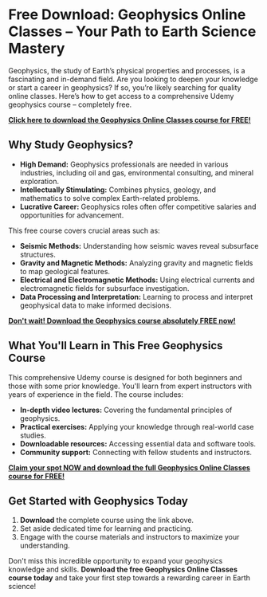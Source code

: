 # Free Download: Geophysics Online Classes – Your Path to Earth Science Mastery

Geophysics, the study of Earth’s physical properties and processes, is a fascinating and in-demand field. Are you looking to deepen your knowledge or start a career in geophysics? If so, you’re likely searching for quality online classes. Here’s how to get access to a comprehensive Udemy geophysics course – completely free.

[**Click here to download the Geophysics Online Classes course for FREE!**](https://udemywork.com/geophysics-online-classes)

## Why Study Geophysics?

*   **High Demand:** Geophysics professionals are needed in various industries, including oil and gas, environmental consulting, and mineral exploration.
*   **Intellectually Stimulating:** Combines physics, geology, and mathematics to solve complex Earth-related problems.
*   **Lucrative Career:** Geophysics roles often offer competitive salaries and opportunities for advancement.

This free course covers crucial areas such as:

*   **Seismic Methods:** Understanding how seismic waves reveal subsurface structures.
*   **Gravity and Magnetic Methods:** Analyzing gravity and magnetic fields to map geological features.
*   **Electrical and Electromagnetic Methods:** Using electrical currents and electromagnetic fields for subsurface investigation.
*   **Data Processing and Interpretation:** Learning to process and interpret geophysical data to make informed decisions.

[**Don't wait! Download the Geophysics course absolutely FREE now!**](https://udemywork.com/geophysics-online-classes)

## What You'll Learn in This Free Geophysics Course

This comprehensive Udemy course is designed for both beginners and those with some prior knowledge. You'll learn from expert instructors with years of experience in the field. The course includes:

*   **In-depth video lectures:** Covering the fundamental principles of geophysics.
*   **Practical exercises:** Applying your knowledge through real-world case studies.
*   **Downloadable resources:** Accessing essential data and software tools.
*   **Community support:** Connecting with fellow students and instructors.

[**Claim your spot NOW and download the full Geophysics Online Classes course for FREE!**](https://udemywork.com/geophysics-online-classes)

## Get Started with Geophysics Today

1.  **Download** the complete course using the link above.
2.  Set aside dedicated time for learning and practicing.
3.  Engage with the course materials and instructors to maximize your understanding.

Don't miss this incredible opportunity to expand your geophysics knowledge and skills. **Download the free Geophysics Online Classes course today** and take your first step towards a rewarding career in Earth science!
